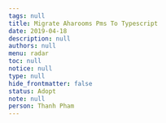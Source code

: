 ```yaml
---
tags: null
title: Migrate Aharooms Pms To Typescript
date: 2019-04-18
description: null
authors: null
menu: radar
toc: null
notice: null
type: null
hide_frontmatter: false
status: Adopt
note: null
person: Thanh Pham
---
```


